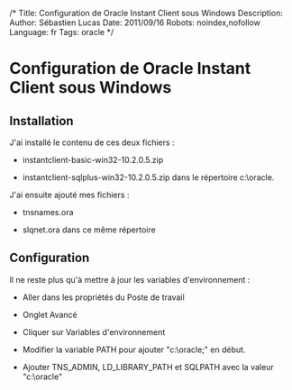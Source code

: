 /*
Title: Configuration de Oracle Instant Client sous Windows
Description: 
Author: Sébastien Lucas
Date: 2011/09/16
Robots: noindex,nofollow
Language: fr
Tags: oracle
*/
# Configuration de Oracle Instant Client sous Windows

## Installation
J'ai installé le contenu de ces deux fichiers :

*	instantclient-basic-win32-10.2.0.5.zip

*	instantclient-sqlplus-win32-10.2.0.5.zip
dans le répertoire c:\oracle.

J'ai ensuite ajouté mes fichiers : 

*	tnsnames.ora

*	slqnet.ora
dans ce même répertoire
## Configuration

Il ne reste plus qu'à mettre à jour les variables d'environnement :

*	Aller dans les propriétés du Poste de travail

*	Onglet Avancé

*	Cliquer sur Variables d'environnement

*	Modifier la variable PATH pour ajouter "c:\oracle;" en début.

*	Ajouter TNS_ADMIN, LD_LIBRARY_PATH et SQLPATH avec la valeur "c:\oracle"





